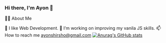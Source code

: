 ### Hi there, I'm Ayon 👋

🙋‍♂️ About Me

🔭 I like Web Development.
🌱 I’m working on improving my vanila JS skills.
📫 How to reach me ayonshirsho@gmail.com
[![Anurag's GitHub stats](https://github-readme-stats.vercel.app/api?username=Ayon-Biswas)](https://github.com/anuraghazra/github-readme-stats)



<!--
**Ayon-Biswas/Ayon-Biswas** is a ✨ _special_ ✨ repository because its `README.md` (this file) appears on your GitHub profile.

Here are some ideas to get you started:

- 🔭 I’m currently working on ...
- 🌱 I’m currently learning ...
- 👯 I’m looking to collaborate on ...
- 🤔 I’m looking for help with ...
- 💬 Ask me about ...
- 📫 How to reach me: ...
- 😄 Pronouns: ...
- ⚡ Fun fact: ...
-->

